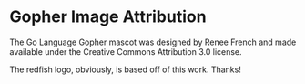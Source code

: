 # Gopher Image Attribution

The Go Language Gopher mascot was designed by Renee French and made available
under the Creative Commons Attribution 3.0 license.

The redfish logo, obviously, is based off of this work. Thanks!
